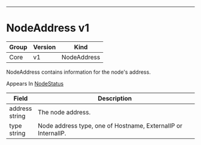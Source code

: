 

-----------
# NodeAddress v1



Group        | Version     | Kind
------------ | ---------- | -----------
Core | v1 | NodeAddress







NodeAddress contains information for the node's address.

<aside class="notice">
Appears In <a href="#nodestatus-v1">NodeStatus</a> </aside>

Field        | Description
------------ | -----------
address <br /> string | The node address.
type <br /> string | Node address type, one of Hostname, ExternalIP or InternalIP.






